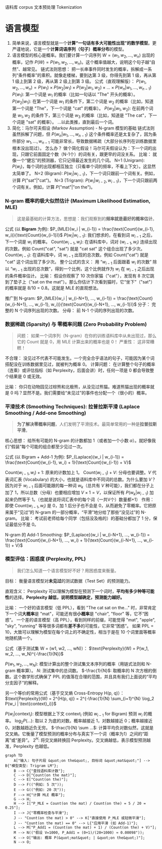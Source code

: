 语料库 corpus
文本预处理 Tokenization

# 语言模型
 1. 简单来说，语言模型就是一个**计算“一句话有多大可能性出现”的数学模型**。更严谨地说，它是一个**计算词语序列（句子）概率分布**的模型。
 2. 语言模型的核心是概率。我们要计算一个词序列 $W = (w_1, w_2, ..., w_n)$ 出现的概率，记作 $P(W) = P(w_1, w_2, ..., w_n)$。这个概率值越大，说明这个句子越“自然”、越常见。
	链式法则思想： 把一长串事件同时发生的概率，拆解成一系列“条件概率”的乘积。就像走楼梯，要到达第 3 级，你得先到第 1 级，再从第 1 级上到第 2 级，再从第 2 级上到第 3 级。
	公式（直观理解版）：
	$P(w_1, w_2, ..., w_n) = P(w_1) \times P(w_2 | w_1) \times P(w_3 | w_1, w_2) \times ... \times P(w_n | w_1, ..., w_{n-1})$
	$P(w_1)$: 第一个词是 $w_1$ 的概率（比如一句话以 "The" 开头的概率）。
	$P(w_2 | w_1)$: 在第一个词是 $w_1$ 的条件下，第二个词是 $w_2$ 的概率（比如，知道第一个词是 "The"，下一个词是 "cat" 的概率）。
	$P(w_3 | w_1, w_2)$: 在前两个词是 $w_1, w_2$ 的条件下，第三个词是 $w_3$ 的概率（比如，知道是 "The cat"，下一个词是 "sat" 的概率）。
	...以此类推，直到最后一个词。
3. 简化：马尔可夫假设 (Markov Assumption) - N-gram 模型的基础
	链式法则虽然拆解了问题，但 $P(w_n | w_1, ..., w_{n-1})$ 这个条件概率还是太复杂了，因为条件部分 $w_1, ..., w_{n-1}$ 可能非常长，导致数据稀疏（大部分长序列在训练数据里根本没出现过）。
	怎么办？ 做个简化假设！马尔可夫假设认为：下一个词的出现，只跟它前面固定个数（N-1个）的词有关，跟更早的词没关系。
	比喻： 就像一个“健忘”的预测器，它只记得最近发生的几个词。
	N=1 (Unigram): $P(w_i)$，每个词的出现都相互独立（只看单个词的频率，不看上下文）。这显然太简单了。
	N=2 (Bigram): $P(w_i | w_{i-1})$，下一个词只跟前一个词有关。例如，计算 $P(\text{"sat"} | \text{"cat"})$。
	N=3 (Trigram): $P(w_i | w_{i-2}, w_{i-1})$，下一个词只跟前两个词有关。例如，计算 $P(\text{"mat"} | \text{"on the"})$。
### N-gram 概率的极大似然估计 (Maximum Likelihood Estimation, MLE)
>这是最基础的计算方法，思想是：我们观察到的**频率就是最好的概率估计**。

公式 (以 **Bigram** 为例):
$P_{MLE}(w_i | w_{i-1}) = \frac{\text{Count}(w_{i-1}, w_i)}{\text{Count}(w_{i-1})}$
$P(w_i | w_{i-1})$: 我们想求的，在看到词 $w_{i-1}$ 之后，下一个词是 $w_i$ 的概率。
$\text{Count}(w_{i-1}, w_i)$: 在语料库中，词对 $(w_{i-1}, w_i)$ 连续出现的次数。例如 Count("cat", "sat") 就是 "cat sat" 这个组合出现了多少次。
$\text{Count}(w_{i-1})$: 在语料库中，词 $w_{i-1}$ 出现的总次数。例如 Count("cat") 就是 "cat" 这个词出现了多少次。
整个公式的含义： 用 “$w_{i-1}$ 后面跟着 $w_i$ 的次数” 除以 “$w_{i-1}$ 出现的总次数”，得到一个比例，这个比例就作为 $w_i$ 在 $w_{i-1}$ 之后出现的条件概率估计。
比喻： 假设你观察了 10 次你家猫（"cat"），发现有 8 次它跳到了垫子上（"sat on the mat"）。那么你估计下次看到猫时，它“坐下”（"sat"）的概率就是 8/10 = 0.8。这就是 MLE 的直观想法。

推广到 N-gram:
$P_{MLE}(w_i | w_{i-N+1}, ..., w_{i-1}) = \frac{\text{Count}(w_{i-N+1}, ..., w_{i-1}, w_i)}{\text{Count}(w_{i-N+1}, ..., w_{i-1})}$
分子： 完整的 N 个词序列出现的次数。
分母： 前 N-1 个词的序列出现的次数。
### 数据稀疏 (Sparsity) 与 零概率问题 (Zero Probability Problem)
>问题： 如果一个词序列（N-gram）在你的训练语料库中从未出现过，那么它的 Count 就是 0，用 MLE 计算出来的概率也是 0！
严重性： 这非常糟糕！

不合理： 没见过不代表不可能发生。一个完全合乎语法的句子，可能因为某个词搭配没在训练数据里见过，就被判为概率 0。
计算问题： 在计算整个句子的概率（连乘）或评估指标（如 Perplexity，后面会讲）时，任何一项是 0 都会导致整个结果是 0 或无效。

比喻： 你只在动物园见过棕熊和北极熊，从没见过熊猫。难道熊猫出现的概率就是 0 吗？显然不是。我们需要给“未见过”的事件也分配一个（很小的）概率。
### 平滑技术 (Smoothing Techniques): 拉普拉斯平滑 (Laplace Smoothing / Add-one Smoothing)
>**为了解决零概率问题**，人们发明了平滑技术。最简单常用的一种是**拉普拉斯平滑**。

核心思想： 给所有可能的 N-gram 的计数都加 1（或者加一个小数 $\alpha$）。就好像我们“假装”每个可能的组合都至少见过一次。

公式 (以 Bigram + Add-1 为例):
$P_{Laplace}(w_i | w_{i-1}) = \frac{\text{Count}(w_{i-1}, w_i) + 1}{\text{Count}(w_{i-1}) + V}$

$\text{Count}(w_{i-1}, w_i) + 1$: 原来的计数加上 1。
$\text{Count}(w_{i-1}) + V$: 分母也要调整。$V$ 代表词汇表 (Vocabulary) 的大小，也就是语料库中不同词的总数。为什么要加 $V$？因为对于 $w_{i-1}$ 后面可能跟的每一种词 $w_k$（总共有 $V$ 种可能），我们都在分子上加了 1，所以总数（分母）也要相应增加 $V \times 1 = V$，以保证所有 $P(w_k | w_{i-1})$ 加起来仍然等于 1。（也就是说将词汇表中的每个词（一共V个）数量都+1）
作用： 即使 $\text{Count}(w_{i-1}, w_i)$ 是 0，加 1 后分子也不会是 0，从而避免了零概率。它把原来属于“见过”的 N-gram 的一部分概率，“平滑”地分给了那些“没见过”的 N-gram。
比喻： 考试前老师给每个同学（包括没及格的）的基础分都加了 1 分，保证最低分不是 0。

N-gram 的 Add-1 Smoothing:
$P_{Laplace}(w_i | w_{i-N+1}, ..., w_{i-1}) = \frac{\text{Count}(w_{i-N+1}, ..., w_i) + 1}{\text{Count}(w_{i-N+1}, ..., w_{i-1}) + V}$
### 模型评估：困惑度 (Perplexity, PPL)
>我们怎么知道一个语言模型好不好？用困惑度来衡量。

目标： 衡量语言模型对**未见过**的测试数据（Test Set）的预测能力。

直观含义： Perplexity 可以理解为模型在预测下一个词时，**平均有多少种等可能性**的选择。**Perplexity 越低，说明模型越确定，预测能力越好。**

比喻：
	一个好的语言模型（低 PPL），看到 "The cat sat on the..." 时，非常肯定下一个词**大概率**是 "mat"，可能还有很**小概率**是 "chair", "floor" 等，它不“困惑”。
	一个差的语言模型（高 PPL），看到同样的前缀，可能觉得 "mat", "apple", "sky", "running" 等等很多词都有**差不多**的可能性，它非常“困惑”。
	如果 PPL = 10，大致可以理解为模型在每个词上的不确定性，相当于是在 10 个词里面等概率地随机猜一个。

公式（基于测试集 W = (w1, w2, ..., wN)）：
$\text{Perplexity}(W) = P(w_1, w_2, ..., w_N)^{-\frac{1}{N}}$

$P(w_1, w_2, ..., w_N)$: 模型计算出的整个测试集文本序列的概率（用链式法则和 N-gram 概率算）。
$N$: 测试集中的总词数。
$-\frac{1}{N}$: 取概率的 N 次方根的倒数。这个数学形式确保了 PPL 的值落在合理的范围，并且具有我们上面说的“平均分支因子”的解释。

另一个等价的常用公式（基于交叉熵 Cross-Entropy H(p, q)）：
$\text{Perplexity}(W) = 2^{H(p, q)} = 2^{-\frac{1}{N} \sum_{i=1}^{N} \log_2 P(w_i | \text{context}_i)}$

$P(w_i | \text{context}_i)$: 模型根据上下文 $\text{context}_i$ (例如 $w_{i-1}$ for Bigram) 预测 $w_i$ 的概率。
$\log_2 P(...)$: 取以 2 为底的对数。概率越接近 1，对数越接近 0；概率越接近 0，对数越趋近负无穷。
$-\frac{1}{N} \sum ...$: 计算平均负对数似然，这就是交叉熵。它衡量了模型预测的概率分布与真实下一个词（概率为1）之间的“距离”或“差异”。
	$2^{H}$: 将交叉熵转换回 Perplexity。交叉熵越低，表示模型预测越准，Perplexity 也越低。
```mermaid
graph TD
    A["输入: 句子片段 &quot;on the&quot;, 目标词 &quot;mat&quot;"] --> B{"模型类型: Trigram LM"};
    B --> C{"查找语料库计数"};
    C --> D["Count(on the mat)"];
    C --> E["Count(on the)"];
    D --> F(("例如: 5 次"));
    E --> G(("例如: 20 次"));
    F --> H{"计算 MLE 概率"};
    G --> H;
    H --> I["P_MLE = Count(on the mat) / Count(on the) = 5 / 20 = 0.25"];
    I --> J{"零概率检查与平滑"};
    J -- "Count(on the mat) > 0" --> K["直接使用 P_MLE 或轻微平滑"];
    J -- "Count(on the mat) == 0" --> L{"应用平滑 (如 Add-1)"};
    L --> M["P_Add1 = (Count(on the mat) + 1) / (Count(on the) + V)"];
    M --> N(("假设 V=1000, P_Add1 = (0+1)/(20+1000) ≈ 0.00098"));
    K --> O["输出: 概率 P(&quot;mat&quot; | &quot;on the&quot;)"];
    N --> O;
```





 